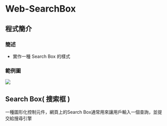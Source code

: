 # Web-SearchBox
## 程式簡介
### 簡述
* 實作一種 Search Box 的樣式

### 範例圖
![](https://i.imgur.com/s2bY886.gif)

## Search Box( 搜索框 )
一種圖形化控制元件，網頁上的Search Box通常用來讓用戶輸入一個查詢，並提交給搜尋引擎
